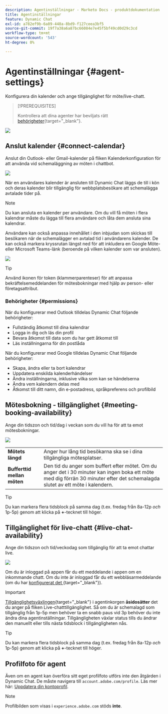 ```yaml
---
description: Agentinställningar - Marketo Docs - produktdokumentation
title: Agentinställningar
feature: Dynamic Chat
exl-id: a782ef9b-6a89-448a-8bd9-f127ceea3bf5
source-git-commit: 19f7a38a6a87bc66084e7e45f5bf49cd0d29c3cd
workflow-type: tm+mt
source-wordcount: '543'
ht-degree: 0%

---
```


# Agentinställningar {#agent-settings}

Konfigurera din kalender och ange tillgänglighet för möte/live-chatt.

>[!PREREQUISITES]
>
>Kontrollera att dina agenter har beviljats rätt [behörigheter](/help/marketo/product-docs/demand-generation/dynamic-chat/setup-and-configuration/permissions.md){target="_blank"}.

![](assets/agent-settings-1.png)

## Anslut kalender {#connect-calendar}

Anslut din Outlook- eller Gmail-kalender på fliken Kalenderkonfiguration för att använda vid schemaläggning av möten i chattbot.

![](assets/agent-settings-2.png)

När en användares kalender är ansluten till Dynamic Chat läggs de till i kön och deras kalender blir tillgänglig för webbplatsbesökare att schemalägga avtalade tider på.

>[!NOTE]
>
>Du kan ansluta en kalender per användare. Om du vill få möten i flera kalendrar måste du lägga till flera användare och låta dem ansluta sina kalendrar.

Användare kan också anpassa innehållet i den inbjudan som skickas till besökaren när de schemalägger en avtalad tid i användarens kalender. De kan också markera kryssrutan längst ned för att inkludera en Google Möte- eller Microsoft Teams-länk (beroende på vilken kalender som var ansluten).

![](assets/agent-settings-3.png)

>[!TIP]
>
>Använd ikonen för token (klammerparenteser) för att anpassa bekräftelsemeddelanden för mötesbokningar med hjälp av person- eller företagsattribut.

### Behörigheter {#permissions}

När du konfigurerar med Outlook tilldelas Dynamic Chat följande behörigheter:

* Fullständig åtkomst till dina kalendrar
* Logga in dig och läs din profil
* Bevara åtkomst till data som du har gett åtkomst till
* Läs inställningarna för din postlåda

När du konfigurerar med Google tilldelas Dynamic Chat följande behörigheter:

* Skapa, ändra eller ta bort kalendrar
* Uppdatera enskilda kalenderhändelser
* Ändra inställningarna, inklusive vilka som kan se händelserna
* Ändra vem kalendern delas med
* Åtkomst till ditt namn, din e-postadress, språkpreferens och profilbild

## Mötesbokning - tillgänglighet {#meeting-booking-availability}

Ange din tidszon och tid/dag i veckan som du vill ha för att ta emot mötesbokningar.

![](assets/agent-settings-4.png)

<table> 
 <tbody> 
  <tr> 
   <td><b>Mötets längd</b></td>
   <td>Anger hur lång tid besökarna ska se i dina tillgängliga mötesplatser.</td>
  </tr> 
  <tr> 
   <td><b>Bufferttid mellan möten</b></td>
   <td>Den tid du anger som buffert efter mötet. Om du anger det i 30 minuter kan ingen boka ett möte med dig förrän 30 minuter efter det schemalagda slutet av ett möte i kalendern.</td>
  </tr>
 </tbody> 
</table>

>[!TIP]
>
>Du kan markera flera tidsblock på samma dag (t.ex. fredag från 8a-12p _och_ 1p-5p) genom att klicka på **+**-tecknet till höger.

## Tillgänglighet för live-chatt {#live-chat-availability}

Ange din tidszon och tid/veckodag som tillgänglig för att ta emot chattar live.

![](assets/agent-settings-5.png)

Om du är inloggad på appen får du ett meddelande i appen om en inkommande chatt. Om du inte är inloggad får du ett webbläsarmeddelande (om du har [konfigurerat det ](/help/marketo/product-docs/demand-generation/dynamic-chat/live-chat/agent-inbox.md#live-chat-notifications){target="_blank"}).

>[!IMPORTANT]
>
>[Tillgänglighetsväxlingen](/help/marketo/product-docs/demand-generation/dynamic-chat/live-chat/agent-inbox.md#availability-toggle){target="_blank"} i agentinkorgen **åsidosätter** det du anger på fliken Live-chatttillgänglighet. Så om du är schemalagd som tillgänglig från 1p-5p men behöver ta en snabb paus vid 3p behöver du inte ändra dina agentinställningar. Tillgängligheten växlar status tills du ändrar den manuellt eller tills nästa tidsblock i tillgängligheten nås.

>[!TIP]
>
>Du kan markera flera tidsblock på samma dag (t.ex. fredag från 8a-12p _och_ 1p-5p) genom att klicka på **+**-tecknet till höger.

## Profilfoto för agent

Även om en agent kan överföra sitt eget profilfoto utförs inte den åtgärden i Dynamic Chat. De måste navigera till `account.adobe.com/profile`. Läs mer här: [Uppdatera din kontoprofil](https://helpx.adobe.com/se/manage-account/using/edit-adobe-account-personal-profile.html).

>[!NOTE]
>
>Profilbilden som visas i `experience.adobe.com` stöds **inte**.
